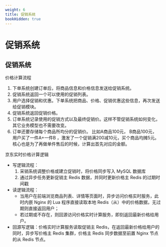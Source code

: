```yaml
---
weight: 6
title: 促销系统
bookHidden: true
---
```


# 促销系统

## 促销系统

价格计算流程

1. 下单系统创建订单后，将商品信息和价格信息发送给促销系统。
2. 促销系统返回一个可以使用的促销列表。
3. 用户选择促销和优惠。下单系统把商品、价格、促销优惠这些信息，再次发送给促销模块。
4. 促销系统返回促销价格。
5. 订单系统记录使用的促销方式以及最终促销价。这样不管促销系统如何变化，其它业务模型也不需要改变。
6. 订单还要存储每个商品所均分的促销价。 比如A商品100元， B商品100元， 用户买了一件A+一件B ，激发了一个促销满200减10元，买个商品均摊5元。核心也是为了再做单件售后的时候，计算出首先对应的金额。

京东实时价格计算逻辑

- 写逻辑流程：
  1. 采销系统调整价格或建立促销时，将价格同步写入 MySQL 数据库
  2. 通过异步任务更新促销主 Redis 数据，并同时更新价格主 Redis 的过期时间戳
- 读逻辑流程：
  - 当用户在前端浏览商品列表、详情等页面时，异步访问价格实时服务，此时内嵌 Nginx 的 Lua 程序直接读取本地 Redis（从）中的价格数据，无过期则直接返回用户；
  - 若过期或不存在，则回源访问价格实时计算服务，即刻返回最新价格给用户。
- 回源写逻辑：价格实时计算服务读取促销主 Redis，在返回最新价格给用户的同时，异步写价格主 Redis 集群，价格主 Redis 同步数据至前置 Nginx 节点的从 Redis 节点。